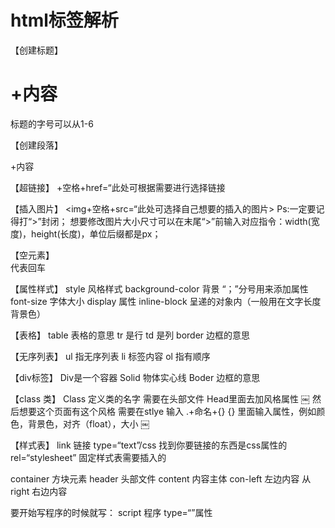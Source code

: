 # html标签解析
【创建标题】
<h1>+内容</h1>  标题的字号可以从1-6

【创建段落】
<p>+内容</p>

【超链接】
<a>+空格+href=“此处可根据需要进行选择链接</a>

【插入图片】
<img+空格+src=“此处可选择自己想要的插入的图片> 
Ps:一定要记得打“>”封闭；
想要修改图片大小尺寸可以在末尾“>”前输入对应指令：width(宽度)，height(长度)，单位后缀都是px；

【空元素】
<br/> 代表回车

【属性样式】
style 风格样式
background-color 背景
“；”分号用来添加属性
font-size 字体大小
display 属性
inline-block 呈递的对象内（一般用在文字长度背景色）

【表格】
table 表格的意思
tr 是行
td 是列
border 边框的意思

【无序列表】
ul  指无序列表
li 标签内容
ol 指有顺序

【div标签】
Div是一个容器
Solid 物体实心线
Boder 边框的意思

【class 类】
Class 定义类的名字
需要在头部文件
Head里面去加风格属性
￼
然后想要这个页面有这个风格
需要在stlye 输入 .+命名+{} 
{} 里面输入属性，例如颜色，背景色，对齐（float），大小
￼

【样式表】
link 链接
type=“text”/css 找到你要链接的东西是css属性的
rel=“stylesheet” 固定样式表需要插入的


container 方块元素
header 头部文件
content 内容主体
con-left 左边内容
从 right 右边内容

要开始写程序的时候就写：
script 程序
type=“”属性
